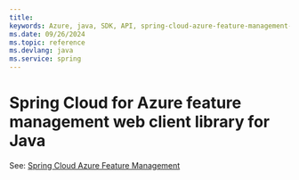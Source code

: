 ```yaml
---
title: 
keywords: Azure, java, SDK, API, spring-cloud-azure-feature-management-web, spring
ms.date: 09/26/2024
ms.topic: reference
ms.devlang: java
ms.service: spring
---
```

# Spring Cloud for Azure feature management web client library for Java

See: [Spring Cloud Azure Feature Management](https://github.com/Azure/azure-sdk-for-java/tree/main/sdk/spring/spring-cloud-azure-feature-management)

